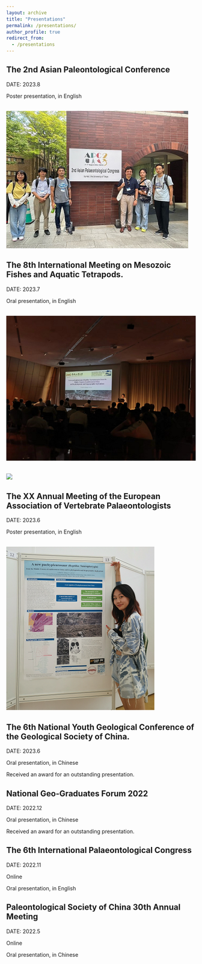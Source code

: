 ```yaml
---
layout: archive
title: "Presentations"
permalink: /presentations/
author_profile: true
redirect_from:
  - /presentations
---
```


The 2nd Asian Paleontological Conference
---------------

DATE: 2023.8

Poster presentation, in English

<br/><img src='/images/apc.png'>


The 8th International Meeting on Mesozoic Fishes and Aquatic Tetrapods.
---------------

DATE: 2023.7

Oral presentation, in English

<br/><img src='/images/mesofish2.png'>


<br/><img src='/images/mesofish.png'>


The XX Annual Meeting of the European Association of Vertebrate Palaeontologists
---------------

DATE: 2023.6

Poster presentation, in English

<br/><img src='/images/eavp.png'>


The 6th National Youth Geological Conference of the Geological Society of China.
---------------

DATE: 2023.6

Oral presentation, in Chinese

Received an award for an outstanding presentation.


National Geo-Graduates Forum 2022
---------------

DATE: 2022.12

Oral presentation, in Chinese

Received an award for an outstanding presentation.


The 6th International Palaeontological Congress
---------------

DATE: 2022.11

Online

Oral presentation, in English


Paleontological Society of China 30th Annual Meeting
---------------

DATE: 2022.5

Online

Oral presentation, in Chinese
